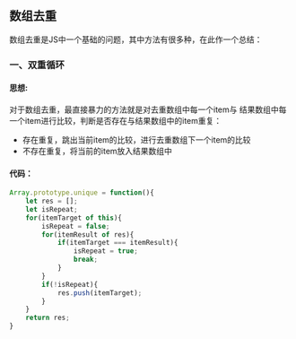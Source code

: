 ## 数组去重
数组去重是JS中一个基础的问题，其中方法有很多种，在此作一个总结：
### 一、双重循环
#### 思想:
对于数组去重，最直接暴力的方法就是对去重数组中每一个item与 结果数组中每一个item进行比较，判断是否存在与结果数组中的item重复：
- 存在重复，跳出当前item的比较，进行去重数组下一个item的比较
- 不存在重复，将当前的item放入结果数组中

#### 代码：
```javascript
Array.prototype.unique = function(){
	let res = [];
	let isRepeat;
	for(itemTarget of this){
		isRepeat = false;
		for(itemResult of res){
			if(itemTarget === itemResult){
				isRepeat = true;
				break;
			}
		}
		if(!isRepeat){
			res.push(itemTarget);
		}
	}
	return res;
}
```
